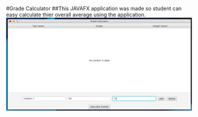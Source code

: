#Grade Calculator
##This JAVAFX application was made so student can easy calculate thier overall average using the application.
![](images/add.png)
